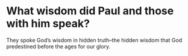 # What wisdom did Paul and those with him speak?

They spoke God’s wisdom in hidden truth–the hidden wisdom that God predestined before the ages for our glory.
